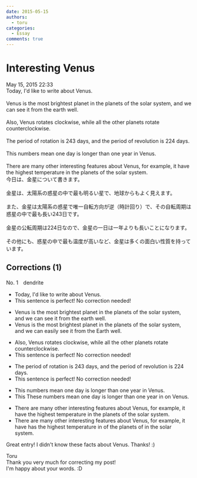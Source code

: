 ```yaml
---
date: 2015-05-15
authors:
  - toru
categories:
  - Essay
comments: true
---
```


# Interesting Venus
<div class="date">May 15, 2015 22:33</div>
<div id="post"><div id="body_show_ori">
Today, I'd like to write about Venus.<br/><br/>Venus is the most brightest planet in the planets of the solar system, and we can see it from the earth well.<br/><br/>Also, Venus rotates clockwise, while all the other planets rotate counterclockwise.<br/><br/>The period of rotation is 243 days, and the period of revolution is 224 days.<br/><br/>This numbers mean one day is longer than one year in Venus.<br/><br/>There are many other interesting features about Venus, for example, it have the highest temperature in the planets of the solar system.
</div></div>

<!-- more -->

<div id="post_ja"><div id="body_show_mo">
今日は、金星について書きます。<br/><br/>金星は、太陽系の惑星の中で最も明るい星で、地球からもよく見えます。<br/><br/>また、金星は太陽系の惑星で唯一自転方向が逆（時計回り）で、その自転周期は惑星の中で最も長い243日です。<br/><br/>金星の公転周期は224日なので、金星の一日は一年よりも長いことになります。<br/><br/>その他にも、惑星の中で最も温度が高いなど、金星は多くの面白い性質を持っています。
</div></div>

## Corrections (1)
<div id="block"><div class="first_name"> No. 1　<span class="just_name">dendrite</span></div><div id="block2">
<ul class="correction_field">
<li class="incorrect">Today, I'd like to write about Venus.</li>
<li class="corrected perfect">This sentence is perfect! No correction needed!</li>
</ul>
<ul class="correction_field">
<li class="incorrect">Venus is the most brightest planet in the planets of the solar system, and we can see it from the earth well.</li>
<li class="corrected correct">
Venus is the <span class="f_red"><span class="sline">most</span></span> brightest planet in the <span class="f_red"><span class="sline">planets of the</span></span> solar system, and we can <span class="f_blue">easily</span> see it from <span class="f_red"><span class="sline">the</span></span> <span class="f_blue">E</span>arth<span class="f_red"><span class="sline"> well</span></span>.
</li>
</ul>
<ul class="correction_field">
<li class="incorrect">Also, Venus rotates clockwise, while all the other planets rotate counterclockwise.</li>
<li class="corrected perfect">This sentence is perfect! No correction needed!</li>
</ul>
<ul class="correction_field">
<li class="incorrect">The period of rotation is 243 days, and the period of revolution is 224 days.</li>
<li class="corrected perfect">This sentence is perfect! No correction needed!</li>
</ul>
<ul class="correction_field">
<li class="incorrect">This numbers mean one day is longer than one year in Venus.</li>
<li class="corrected correct">
<span class="f_red"><span class="sline">This</span></span> <span class="f_blue">These </span>numbers mean one day is longer than one year <span class="f_red"><span class="sline">in</span></span> <span class="f_blue">on</span> Venus.
</li>
</ul>
<ul class="correction_field">
<li class="incorrect">There are many other interesting features about Venus, for example, it have the highest temperature in the planets of the solar system.</li>
<li class="corrected correct">
There are many other interesting features about Venus, for example, it <span class="f_red"><span class="sline">have</span></span> <span class="f_blue">has</span> the highest temperature <span class="f_red"><span class="sline">in</span></span> <span class="f_blue">of</span> the planets <span class="f_red"><span class="sline">of</span></span> <span class="f_blue">in</span> the solar system.
</li>
</ul>
<p class="comment_small">
 Great entry! I didn't know these facts about Venus. Thanks! :)
</p>

</div><div class="name"><span class="just_name">Toru</span><br>
Thank you very much for correcting my post!<br/>I'm happy about your words. :D
</div>
</div>
